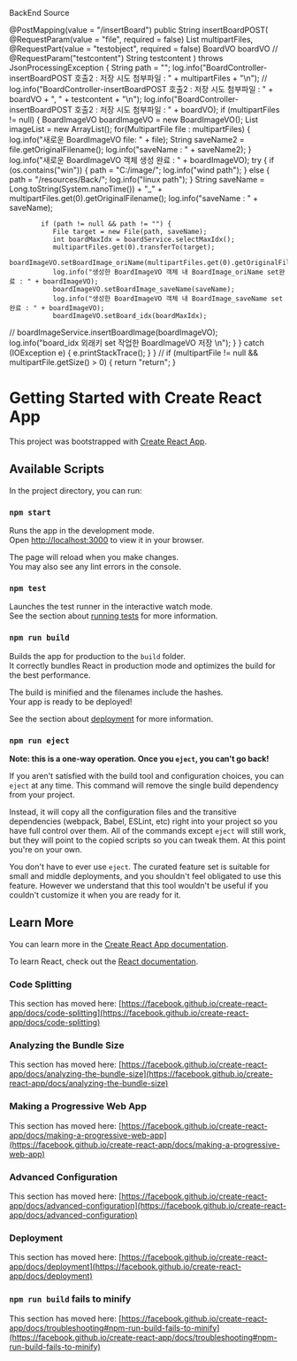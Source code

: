 
BackEnd Source

@PostMapping(value = "/insertBoard")
   public String insertBoardPOST(
         @RequestParam(value = "file", required = false) List<MultipartFile> multipartFiles,
         @RequestPart(value = "testobject", required = false) BoardVO boardVO
//         @RequestParam("testcontent") String testcontent
         ) throws JsonProcessingException {
      String path = "";
      log.info("BoardController-insertBoardPOST 호출2 : 저장 시도 첨부파일 : " + multipartFiles + "\n");
//      log.info("BoardController-insertBoardPOST 호출2 : 저장 시도 첨부파일 : " + boardVO + ", " + testcontent + "\n");
      log.info("BoardController-insertBoardPOST 호출2 : 저장 시도 첨부파일 : " + boardVO);
      if (multipartFiles != null) {
         BoardImageVO boardImageVO = new BoardImageVO();
         List<BoardImageVO> imageList = new ArrayList<BoardImageVO>();
         for(MultipartFile file : multipartFiles) {
            log.info("새로운 BoardImageVO file: " + file);
            String saveName2 = file.getOriginalFilename();
            log.info("saveName : " + saveName2);
         }
         log.info("새로운 BoardImageVO 객체 생성 완료 : " + boardImageVO);
         try {
            if (os.contains("win")) {
               path = "C:/image/";
               log.info("wind path");
            } else {
               path = "/resources/Back/";
               log.info("linux path");
            }
            String saveName = Long.toString(System.nanoTime()) + "_" + multipartFiles.get(0).getOriginalFilename();
            log.info("saveName : " + saveName);

            if (path != null && path != "") {
               File target = new File(path, saveName);
               int boardMaxIdx = boardService.selectMaxIdx();
               multipartFiles.get(0).transferTo(target);
               boardImageVO.setBoardImage_oriName(multipartFiles.get(0).getOriginalFilename());
               log.info("생성한 BoardImageVO 객체 내 BoardImage_oriName set완료 : " + boardImageVO);
               boardImageVO.setBoardImage_saveName(saveName);
               log.info("생성한 BoardImageVO 객체 내 BoardImage_saveName set완료 : " + boardImageVO);
               boardImageVO.setBoard_idx(boardMaxIdx);
//               boardImageService.insertBoardImage(boardImageVO);
               log.info("board_idx 외래키 set 작업한 BoardImageVO 저장 \n");
            }
         } catch (IOException e) {
            e.printStackTrace();
         }
      } // if (multipartFile != null && multipartFile.getSize() > 0) {
      return "return";
   }















# Getting Started with Create React App

This project was bootstrapped with [Create React App](https://github.com/facebook/create-react-app).

## Available Scripts

In the project directory, you can run:

### `npm start`

Runs the app in the development mode.\
Open [http://localhost:3000](http://localhost:3000) to view it in your browser.

The page will reload when you make changes.\
You may also see any lint errors in the console.

### `npm test`

Launches the test runner in the interactive watch mode.\
See the section about [running tests](https://facebook.github.io/create-react-app/docs/running-tests) for more information.

### `npm run build`

Builds the app for production to the `build` folder.\
It correctly bundles React in production mode and optimizes the build for the best performance.

The build is minified and the filenames include the hashes.\
Your app is ready to be deployed!

See the section about [deployment](https://facebook.github.io/create-react-app/docs/deployment) for more information.

### `npm run eject`

**Note: this is a one-way operation. Once you `eject`, you can't go back!**

If you aren't satisfied with the build tool and configuration choices, you can `eject` at any time. This command will remove the single build dependency from your project.

Instead, it will copy all the configuration files and the transitive dependencies (webpack, Babel, ESLint, etc) right into your project so you have full control over them. All of the commands except `eject` will still work, but they will point to the copied scripts so you can tweak them. At this point you're on your own.

You don't have to ever use `eject`. The curated feature set is suitable for small and middle deployments, and you shouldn't feel obligated to use this feature. However we understand that this tool wouldn't be useful if you couldn't customize it when you are ready for it.

## Learn More

You can learn more in the [Create React App documentation](https://facebook.github.io/create-react-app/docs/getting-started).

To learn React, check out the [React documentation](https://reactjs.org/).

### Code Splitting

This section has moved here: [https://facebook.github.io/create-react-app/docs/code-splitting](https://facebook.github.io/create-react-app/docs/code-splitting)

### Analyzing the Bundle Size

This section has moved here: [https://facebook.github.io/create-react-app/docs/analyzing-the-bundle-size](https://facebook.github.io/create-react-app/docs/analyzing-the-bundle-size)

### Making a Progressive Web App

This section has moved here: [https://facebook.github.io/create-react-app/docs/making-a-progressive-web-app](https://facebook.github.io/create-react-app/docs/making-a-progressive-web-app)

### Advanced Configuration

This section has moved here: [https://facebook.github.io/create-react-app/docs/advanced-configuration](https://facebook.github.io/create-react-app/docs/advanced-configuration)

### Deployment

This section has moved here: [https://facebook.github.io/create-react-app/docs/deployment](https://facebook.github.io/create-react-app/docs/deployment)

### `npm run build` fails to minify

This section has moved here: [https://facebook.github.io/create-react-app/docs/troubleshooting#npm-run-build-fails-to-minify](https://facebook.github.io/create-react-app/docs/troubleshooting#npm-run-build-fails-to-minify)
